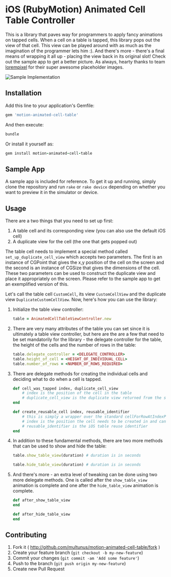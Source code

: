 iOS (RubyMotion) Animated Cell Table Controller
============================

This is a library that paves way for programmers to apply fancy animations on tapped cells. When a cell on a table is tapped, this library pops out the view of that cell. This view can be played around with as much as the imagination of the programmer lets him :). And there's more - there's a final means of wrapping it all up - placing the view back in its original slot! Check out the sample app to get a better picture. As always, hearty thanks to team [lorempixel](http://lorempixel.com/) for their super awesome placeholder images.

![Sample Implementation](http://dl.dropboxusercontent.com/s/gbtm147szkgrd6b/animated_cell_sample.gif)

## Installation

Add this line to your application's Gemfile:
```ruby
gem 'motion-animated-cell-table'
```

And then execute:
```ruby
bundle
```

Or install it yourself as:
```ruby
gem install motion-animated-cell-table
```

## Sample App

A sample app is included for reference. To get it up and running, simply clone the repository and run ```rake``` or ```rake device``` depending on whether you want to preview it in the simulator or device.


## Usage

There are a two things that you need to set up first:
1. A table cell and its corresponding view (you can also use the default iOS cell)
2. A duplicate view for the cell (the one that gets popped out)

The table cell needs to implement a special method called ```set_up_duplicate_cell_view``` which accepts two parameters. The first is an instance of CGPoint that gives the x,y position of the cell on the screen and the second is an instance of CGSize that gives the dimensions of the cell. These two parameters can be used to construct the duplicate view and place it appropriately on the screen. Please refer to the sample app to get an exemplified version of this.

Let's call the table cell ```CustomCell```, its view ```CustomCellView``` and the duplicate view ```DuplicateCustomCellView```. Now, here's how you can use the library:

1.  Initialize the table view controller:
    ```ruby
    table = AnimatedCellTableViewController.new
    ```

2. There are very many attributes of the table you can set since it is ultimately a table view controller, but here are the are a few that need to be set mandatorily for the library - the delegate controller for the table, the height of the cells and the number of rows in the table:
    ```ruby
    table.delegate_controller = <DELEGATE_CONTROLLER>
    table.height_of_cell = <HEIGHT_OF_INDIVIDUAL_CELL>
    table.number_of_rows = <NUMBER_OF_ROWS_REQUIRED>
    ```

3. There are delegate methods for creating the individual cells and deciding what to do when a cell is tapped.
    ```ruby
    def cell_was_tapped index, duplicate_cell_view
        # index is the position of the cell in the table
        # duplicate_cell_view is the duplicate view returned from the set_up_duplicate_cell_view method
    end
    ```
    ```ruby
    def create_reusable_cell index, reusable_identifier
        # this is simply a wrapper over the standard cellForRowAtIndexPath method
        # index is the position the cell needs to be created in and can be used for the data selection
        # reusable_identifier is the iOS table reuse identifier
    end
    ```

4. In addition to these fundamental methods, there are two more methods that can be used to show and hide the table:
    ```ruby
    table.show_table_view(duration) # duration is in seconds
    ```
    ```ruby
    table.hide_table_view(duration) # duration is in seconds
    ```

5. And there's more - an extra level of tweaking can be done using two more delegate methods. One is called after the ```show_table_view``` animation is complete and one after the ```hide_table_view``` animation is complete.

    ```ruby
    def after_show_table_view
    end
    ```
    ```ruby
    def after_hide_table_view
    end
    ```

## Contributing

1. Fork it ( http://github.com/multunus/motion-animated-cell-table/fork )
2. Create your feature branch (`git checkout -b my-new-feature`)
3. Commit your changes (`git commit -am 'Add some feature'`)
4. Push to the branch (`git push origin my-new-feature`)
5. Create new Pull Request